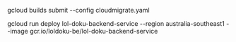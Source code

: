 gcloud builds submit --config cloudmigrate.yaml

gcloud run deploy lol-doku-backend-service --region australia-southeast1 --image gcr.io/loldoku-be/lol-doku-backend-service
